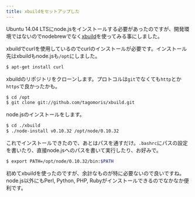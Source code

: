 ```yaml
---
title: xbuildをセットアップした
---
```

Ubuntu 14.04 LTSにnode.jsをインストールする必要があったのですが、開発環境ではないのでnodebrewでなく[xbuild](https://github.com/tagomoris/xbuild)を使ってみる事にしました。

xbuildでcurlを使用しているのでcurlのインストールが必要です。インストール先はxbuildもnode.jsも`/opt`にしました。

```sh
$ apt-get install curl
```

xbuildのリポジトリをクローンします。プロトコルは`git`でなくても`http`とか`https`で良かったかも。

```sh
$ cd /opt
$ git clone git://github.com/tagomoris/xbuild.git
```

node.jsのインストールをします。

```sh
$ cd ./xbuild
$ ./node-install v0.10.32 /opt/node/0.10.32
```

これでインストールできたので、あとはパスを通すだけ。`.bashrc`にパスの設定を書いたり、直接node.jsへのパスを書いて実行したり、お好みで。

```sh
$ export PATH=/opt/node/0.10.32/bin:$PATH
```

初めてxbuildを使ったのですが、余計なものが特に必要ないので良いですね。node.js以外にもPerl, Python, PHP, Rubyがインストールできるのでなかなか便利です。
